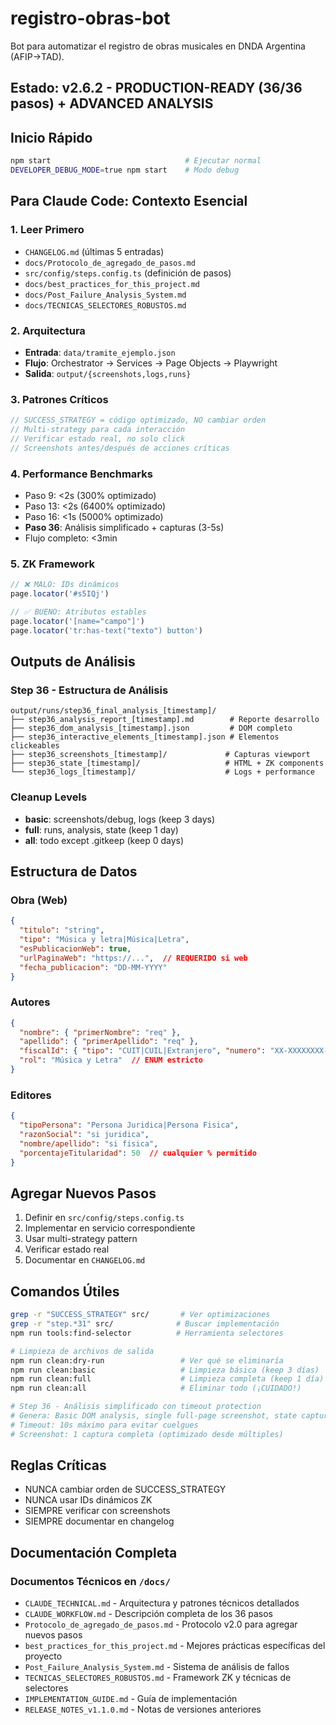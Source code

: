 # registro-obras-bot

Bot para automatizar el registro de obras musicales en DNDA Argentina (AFIP→TAD).

## Estado: v2.6.2 - PRODUCTION-READY (36/36 pasos) + ADVANCED ANALYSIS

## Inicio Rápido
```bash
npm start                              # Ejecutar normal
DEVELOPER_DEBUG_MODE=true npm start    # Modo debug
```

## Para Claude Code: Contexto Esencial

### 1. Leer Primero
- `CHANGELOG.md` (últimas 5 entradas)
- `docs/Protocolo_de_agregado_de_pasos.md`
- `src/config/steps.config.ts` (definición de pasos)
- `docs/best_practices_for_this_project.md`
- `docs/Post_Failure_Analysis_System.md`
- `docs/TECNICAS_SELECTORES_ROBUSTOS.md`

### 2. Arquitectura
- **Entrada**: `data/tramite_ejemplo.json`
- **Flujo**: Orchestrator → Services → Page Objects → Playwright
- **Salida**: `output/{screenshots,logs,runs}`

### 3. Patrones Críticos
```typescript
// SUCCESS_STRATEGY = código optimizado, NO cambiar orden
// Multi-strategy para cada interacción
// Verificar estado real, no solo click
// Screenshots antes/después de acciones críticas
```

### 4. Performance Benchmarks
- Paso 9: <2s (300% optimizado)
- Paso 13: <2s (6400% optimizado) 
- Paso 16: <1s (5000% optimizado)
- **Paso 36**: Análisis simplificado + capturas (3-5s)
- Flujo completo: <3min

### 5. ZK Framework
```typescript
// ❌ MALO: IDs dinámicos
page.locator('#s5IQj')

// ✅ BUENO: Atributos estables
page.locator('[name="campo"]')
page.locator('tr:has-text("texto") button')
```

## Outputs de Análisis

### Step 36 - Estructura de Análisis
```
output/runs/step36_final_analysis_[timestamp]/
├── step36_analysis_report_[timestamp].md        # Reporte desarrollo
├── step36_dom_analysis_[timestamp].json         # DOM completo
├── step36_interactive_elements_[timestamp].json # Elementos clickeables
├── step36_screenshots_[timestamp]/             # Capturas viewport
├── step36_state_[timestamp]/                   # HTML + ZK components
└── step36_logs_[timestamp]/                    # Logs + performance
```

### Cleanup Levels
- **basic**: screenshots/debug, logs (keep 3 days)
- **full**: runs, analysis, state (keep 1 day)  
- **all**: todo except .gitkeep (keep 0 days)

## Estructura de Datos

### Obra (Web)
```json
{
  "titulo": "string",
  "tipo": "Música y letra|Música|Letra",
  "esPublicacionWeb": true,
  "urlPaginaWeb": "https://...",  // REQUERIDO si web
  "fecha_publicacion": "DD-MM-YYYY"
}
```

### Autores
```json
{
  "nombre": { "primerNombre": "req" },
  "apellido": { "primerApellido": "req" },
  "fiscalId": { "tipo": "CUIT|CUIL|Extranjero", "numero": "XX-XXXXXXXX-X" },
  "rol": "Música y Letra"  // ENUM estricto
}
```

### Editores
```json
{
  "tipoPersona": "Persona Juridica|Persona Fisica",
  "razonSocial": "si juridica",
  "nombre/apellido": "si fisica",
  "porcentajeTitularidad": 50  // cualquier % permitido
}
```

## Agregar Nuevos Pasos

1. Definir en `src/config/steps.config.ts`
2. Implementar en servicio correspondiente
3. Usar multi-strategy pattern
4. Verificar estado real
5. Documentar en `CHANGELOG.md`

## Comandos Útiles
```bash
grep -r "SUCCESS_STRATEGY" src/       # Ver optimizaciones
grep -r "step.*31" src/              # Buscar implementación
npm run tools:find-selector          # Herramienta selectores

# Limpieza de archivos de salida
npm run clean:dry-run                 # Ver qué se eliminaría
npm run clean:basic                   # Limpieza básica (keep 3 días)
npm run clean:full                    # Limpieza completa (keep 1 día)
npm run clean:all                     # Eliminar todo (¡CUIDADO!)

# Step 36 - Análisis simplificado con timeout protection
# Genera: Basic DOM analysis, single full-page screenshot, state capture
# Timeout: 10s máximo para evitar cuelgues
# Screenshot: 1 captura completa (optimizado desde múltiples)
```

## Reglas Críticas
- NUNCA cambiar orden de SUCCESS_STRATEGY
- NUNCA usar IDs dinámicos ZK
- SIEMPRE verificar con screenshots
- SIEMPRE documentar en changelog

## Documentación Completa

### Documentos Técnicos en `/docs/`
- `CLAUDE_TECHNICAL.md` - Arquitectura y patrones técnicos detallados
- `CLAUDE_WORKFLOW.md` - Descripción completa de los 36 pasos
- `Protocolo_de_agregado_de_pasos.md` - Protocolo v2.0 para agregar nuevos pasos
- `best_practices_for_this_project.md` - Mejores prácticas específicas del proyecto
- `Post_Failure_Analysis_System.md` - Sistema de análisis de fallos
- `TECNICAS_SELECTORES_ROBUSTOS.md` - Framework ZK y técnicas de selectores
- `IMPLEMENTATION_GUIDE.md` - Guía de implementación
- `RELEASE_NOTES_v1.1.0.md` - Notas de versiones anteriores